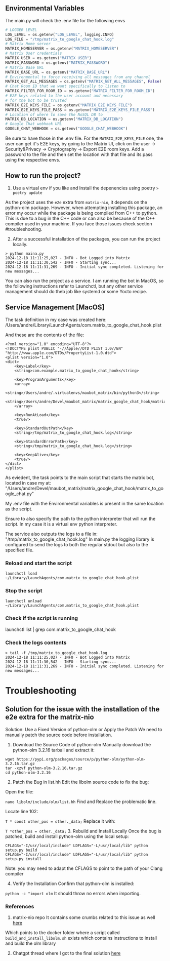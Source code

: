 ## Environmental Variables

The main.py will check the .env file for the following envs

```python
# LOGGER LEVEL
LOG_LEVEL = os.getenv("LOG_LEVEL", logging.INFO)
LOG_FILE = "/tmp/matrix_to_google_chat_hook.log"
# Matrix Home server
MATRIX_HOMESERVER = os.getenv("MATRIX_HOMESERVER")
# Matrix User credentials
MATRIX_USER = os.getenv("MATRIX_USER")
MATRIX_PASSWORD = os.getenv("MATRIX_PASSWORD")
# Matrix Base URL
MATRIX_BASE_URL = os.getenv("MATRIX_BASE_URL")
# Environmental to force receiving all messages from any channel
MATRIX_GET_ALL_MESSAGES = os.getenv("MATRIX_GET_ALL_MESSAGES", False)
# Chat Room ID that we want specifically to listen to
MATRIX_FILTER_FOR_ROOM_ID = os.getenv("MATRIX_FILTER_FOR_ROOM_ID")
# E2E keys related to the user account and necessary
# for the bot to be trusted
MATRIX_E2E_KEYS_FILE = os.getenv("MATRIX_E2E_KEYS_FILE")
MATRIX_E2E_KEYS_FILE_PASS = os.getenv("MATRIX_E2E_KEYS_FILE_PASS")
# Location of where to save the NoSQL DB to
MATRIX_DB_LOCATION = os.getenv("MATRIX_DB_LOCATION")
# Google Chat webhook URL
GOOGLE_CHAT_WEBHOOK = os.getenv("GOOGLE_CHAT_WEBHOOK")
```

Be sure to have those in the .env file.
For the `MATRIX_E2E_KEYS_FILE` one, the user can get it's E2E keys, by going to the
Matrix UI, click on the user -> Security&Privacy -> Cryptography -> Export E2E room keys.
Add a password to the file and then set the location with that file and its pass using
the respective envs.

## How to run the project?

1. Use a virtual env if you like and Install the depenencies using poetry
   `> poetry update`

As the project uses the `e2e` extra from `matrix-nio`, it depends on the python-olm
package. However, when attempting installing this package, an error my occur while the
package is being compiled from C++ to python. This is due to a bug in the C++ code or
can also be because of the C++ compiler used in your machine. If you face those issues
check section #troubleshooting.

2. After a successful installation of the packages, you can run the project locally.

```shell
> python maina.py
2024-12-18 11:11:25,027 - INFO - Bot Logged into Matrix
2024-12-18 11:11:30,542 - INFO - Starting sync...
2024-12-18 11:11:31,269 - INFO - Initial sync completed. Listening for new messages...
```

You can also run the project as a service.
I am running the bot in MacOS, so the following instructions refer to Launchctl,
but any other service management should do theb job like systemd or some Yocto recipe.

## Service Management [MacOS]

The task definition in my case was created here:
/Users/andre/Library/LaunchAgents/com.matrix_to_google_chat_hook.plist

And these are the contents of the file:

```
<?xml version="1.0" encoding="UTF-8"?>
<!DOCTYPE plist PUBLIC "-//Apple//DTD PLIST 1.0//EN" "http://www.apple.com/DTDs/PropertyList-1.0.dtd">
<plist version="1.0">
<dict>
    <key>Label</key>
    <string>com.example.matrix_to_google_chat_hook</string>

    <key>ProgramArguments</key>
    <array>
        <string>/Users/andre/.virtualenvs/maubot_matrix/bin/python3</string>
        <string>/Users/andre/Devel/maubot_matrix/matrix_google_chat_hook/matrix_to_google_chat.py</string>
    </array>

    <key>RunAtLoad</key>
    <true/>

    <key>StandardOutPath</key>
    <string>/tmp/matrix_to_google_chat_hook.log</string>

    <key>StandardErrorPath</key>
    <string>/tmp/matrix_to_google_chat_hook.log</string>

    <key>KeepAlive</key>
    <true/>
</dict>
</plist>
```

As eviedent, the task points to the main script that starts the matrix bot, located in
case my at:
"/Users/andre/Devel/maubot_matrix/matrix_google_chat_hook/matrix_to_google_chat.py"

My .env file with the Environmental variables is present in the same location as the
script.

Ensure to also specify the path to the python interpreter that will run the script.
In my case it is a virtual env python interpreter.

The service also outputs the logs to a file in: "/tmp/matrix_to_google_chat_hook.log"
In main.py the logging library is configured to send the logs to both the regular stdout
but also to the specified file.

### Reload and start the script

`launchctl load ~/Library/LaunchAgents/com.matrix_to_google_chat_hook.plist`

### Stop the script

`launchctl unload ~/Library/LaunchAgents/com.matrix_to_google_chat_hook.plist`

### Check if the script is running

launchctl list | grep com.matrix_to_google_chat_hook

### Check the logs contents

```shell
> tail -f /tmp/matrix_to_google_chat_hook.log
2024-12-18 11:11:25,027 - INFO - Bot Logged into Matrix
2024-12-18 11:11:30,542 - INFO - Starting sync...
2024-12-18 11:11:31,269 - INFO - Initial sync completed. Listening for new messages...
```

# Troubleshooting

## Solution for the issue with the installation of the e2e extra for the matrix-nio

Solution: Use a Fixed Version of python-olm or Apply the Patch
We need to manually patch the source code before installation.

1. Download the Source Code of python-olm
   Manually download the python-olm 3.2.16 tarball and extract it:

```
wget https://pypi.org/packages/source/p/python-olm/python-olm-3.2.16.tar.gz
tar -xzvf python-olm-3.2.16.tar.gz
cd python-olm-3.2.16
```

2. Patch the Bug in list.hh
   Edit the libolm source code to fix the bug:

Open the file:

`nano libolm/include/olm/list.hh`
Find and Replace the problematic line.

Locate line 102:

`T * const other_pos = other._data;`
Replace it with:

`T *other_pos = other._data;` 3. Rebuild and Install Locally
Once the bug is patched, build and install python-olm using the local setup:

```
CFLAGS="-I/usr/local/include" LDFLAGS="-L/usr/local/lib" python setup.py build
CFLAGS="-I/usr/local/include" LDFLAGS="-L/usr/local/lib" python setup.py install
```

Note: you may need to adapt the CFLAGS to point to the path of your Clang compiler

4. Verify the Installation
   Confirm that python-olm is installed:

`python -c "import olm`
It should throw no errors when importing.

### References

1. matrix-nio repo
   It contains some crumbs related to this issue as well [here](https://github.com/matrix-nio/matrix-nio?tab=readme-ov-file#installation)

Which points to the docker folder where a script called `build_and_install_libolm.sh`
exists which contains instructions to install and build the olm library

2. Chatgpt thread where I got to the final solution [here](https://chatgpt.com/share/676189da-d1d4-8004-81bb-a49d427624b3)
